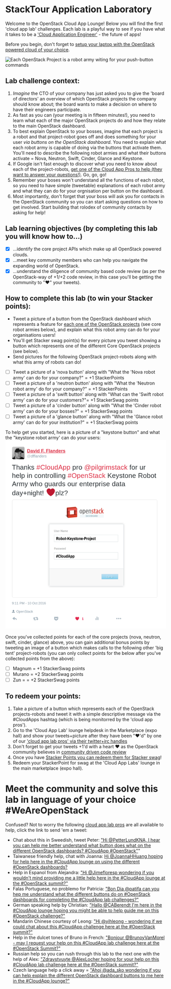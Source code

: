 # StackTour Application Laboratory

Welcome to the OpenStack Cloud App Lounge!  Below you will find the first 'cloud app lab' challenges.  Each lab is a playful way to see if you have what it takes to be a ['Cloud Application Engineer'](/cloud-application-engineer.md) - the future of apps! 

Before you begin, don't forget to [setup your laptop with the OpenStack powered cloud of your choice](/prereq.md).

![Each OpenStack Project is a robot army witing for your push-button commands](https://pbs.twimg.com/media/CudcNaoUEAAHZBV.jpg:large)

## Lab challenge context:
  1. _Imagine_ the CTO of your company has just asked you to give the 'board of directors' an overview of which OpenStack projects the company should know about; the board wants to make a decision on where to have their engineers participate.
  2. As fast as you can (your meeting is in fifteen minutes!), you need to learn what each of the major OpenStack projects do and how they relate to the main OpenStack dashboard.  
  3. To best explain OpenStack to your bosses, imagine that each project is a robot and that project-robot goes off and does something for your user *via buttons on the OpenStack dashboard*.  You need to explain what each robot army is capable of doing via the buttons that activate them.  You'll need to describe the following robot armies and what their buttons activate = Nova, Neutron, Swift, Cinder, Glance and Keystone.
  4. If Google isn't fast enough to discover what you need to know about each of the project-robots, [get one of the Cloud App Pros to help (they want to answer your questions!)](https://docs.google.com/presentation/d/1RBtAOjxmUh97fXrJlowvqVNmq2-8FxvBIHx2Dts1Jh8/pub?start=true&loop=true&delayms=1000). Go, go, go!
  5. Remember your boses won't understand all the functions of each robot, so you need to have simple (tweetable) explanations of each robot army and what they can do for your orgnisation per button on the dashboard.
  6. Most importantly, don't forget that your boss will ask you for contacts in the OpenStack community so you can start asking questions on how to get involved.  Start building that rolodex of community contacts by asking for help!
  
## Lab learning objectives (by completing this lab you will know how to...)
 - [x] ...identify the core project APIs which make up all OpenStack powered clouds.
 - [x] ...meet key community members who can help you navigate the expanding world of OpenStack.
 - [x] ...understand the diligence of community based code review (as per the OpenStack-way of +1/+2 code review, in this case you'll be getting the community to "❤" your tweets).

## How to complete this lab (to win your Stacker points):
  - Tweet a picture of a button from the OpenStack dashboard which represents a feature for [each one of the OpenStack projects](https://www.openstack.org/software/project-navigator) (see core robot armies below), and explain what this robot army can do for your organisations users!
  - You'll get Stacker swag point(s) for every picture you tweet showing a button which represents one of the different Core OpenStack projects (see below).
  - Send pictures for the following OpenStack project-robots along with what this army of robots can do!
   - [ ] Tweet a picture of a 'nova button' along with "What the 'Nova robot army' can do for your company?" = +1 StackerPoints
   - [ ] Tweet a picture of a 'neutron button' along with "What the 'Neutron robot army' do for your company?" = +1 StackerPoints
   - [ ] Tweet a picture of a 'swift button' along with "What can the 'Swift robot army' can do for your customers?"= +1 StackerSwag points
   - [ ] Tweet a picture of a 'cinder button' along with "What the 'Cinder robot army' can do for your bosses?" = +1 StackerSwag points
   - [ ] Tweet a picture of a 'glance button' along with "What the 'Glance robot army' can do for your institution?" = +1 StackerSwag points
   
To help get you started, here is a picture of a "keystone button" and what the "keystone robot army' can do your users:
![Image of OpenStack login screen via default OpenStack dashboard, which makes calls to the Keystone project API for authentication of users](/Button-Keystone.png)
  
Once you've collected points for each of the core projects (nova, neutron, swift, cinder, glance) above, you can gain additional bonus points by tweeting an image of a button which makes calls to the following other 'big tent' project-robots (you can only collect points for the below after you've collected points from the above):

 - [ ] Magnum = +1 StackerSwag points
 - [ ] Murano = +2 StackerSwag points
 - [ ] Zun = = +2 StackerSwag points
 
## To redeem your points: 
 1. Take a picture of a button which represents each of the OpenStack projects-robots and tweet it with a simple descriptive message via the #CloudApps hashtag (which is being monitorred by the 'cloud app pros'). 
 2. Go to the 'Cloud App Lab' lounge helpdesk in the Marketplace (expo hall) and show your tweets+picture after they have been "❤'d" by one of our ['cloud app lab pros' via their twitter+irc handles](/cloud-app-lab-pros)
 3. Don't forget to get your tweets +1'd with a heart ❤ as the OpenStack community believes in [community driven code review](https://wiki.openstack.org/wiki/How_To_Contribute)
 4. Once you have [Stacker Points you can redeem them for Stacker swag](https://github.com/DFFlanders/cloud-app-labs/blob/master/StackerPoints.md)!
 5. Redeem your StackerPoint for swag at the 'Cloud App Labs' lounge in the main marketplace (expo hall).
 
# Meet the community and solve this lab in language of your choice #WeAreOpenStack
Confused? Not to worry the following [cloud app lab pros](https://docs.google.com/presentation/d/1RBtAOjxmUh97fXrJlowvqVNmq2-8FxvBIHx2Dts1Jh8/pub?start=true&loop=true&delayms=1000) are all available to help, click the link to send 'em a tweet:

 - Chat about this in Sweedish, tweet Peter: ["Hi @PetterLundKNA, I hear you can help me better understand what button does what on the different OpenStack dashboards? #CloudApp #OpenStack"](http://ctt.ec/0GnQ3)"
 - Taiwanese friendly help, chat with Joanna: [Hi @JoannaHHuang hoping for help here in the #CloudApp lounge on using the different #OpenStack dashboards?](http://ctt.ec/hl8b3)
 - Help in Espanol from Alejandra: ["Hi @Jimefloresp wondering if you wouldn't mind providing me a little help here in the #CloudApp lounge at the #OpenStack summit?"](http://ctt.ec/sUdk6)
 - Falas Portuguese, no problemo for Patricia: ["Bon Dia @patifa can you hep me understand what the different buttons do on #OpenStack dashboards for completing the #CloudApp lab challenges?"](http://ctt.ec/e0738)
 - German speaking help by Christian: ["Hallo @CABerendt I'm here in the #CloudApp lounge hoping you might be able to help guide me on this #OpenStack challenge?"](http://ctt.ec/3uF5a)
 - Mandarin Chinese courtesy of Leong: ["Hi @yihleong - wondering if we could chat about this #CloudApp challenge here at the #OpenStack summit?"](http://ctt.ec/AV6n2)
 - Help in the dulcet tones of Bruno in French: ["Bonjour @BrunoyVanMorel - may I request your help on this #CloudApp lab challenge here at the #OpenStack Summit?"](http://ctt.ec/GSL2a)
 - Russian help so you can rush through this lab to the next one with the help of Alex: ["Zdravstvuyte @AlexLocher hoping for your help on this #CloudApp lab challenge here at the #OpenStack summit?"](http://ctt.ec/U3iQc)
 - Czech language help a click away = ["Ahoj @ada_sko wondering if you can help explain the different OpenStack dashboard buttons to me here in the #CloudApp lounge?"](http://ctt.ec/zffF6)
 
